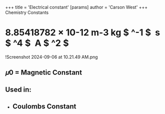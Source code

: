+++
 title = 'Electrical constant'
[params]
	author = 'Carson West'
+++
Chemistry Constants
# 8.85418782 × 10-12 m-3 kg $ ^-1 $  s $ ^4 $   A $ ^2 $ 

!Screenshot 2024-09-06 at 10.21.49 AM.png
## 𝜇0 = Magnetic Constant
## Used in:
- ## Coulombs Constant


